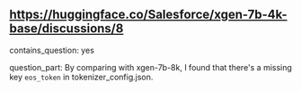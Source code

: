 ## https://huggingface.co/Salesforce/xgen-7b-4k-base/discussions/8

contains_question: yes

question_part: By comparing  with xgen-7b-8k, I found that there's a missing key `eos_token` in tokenizer_config.json.